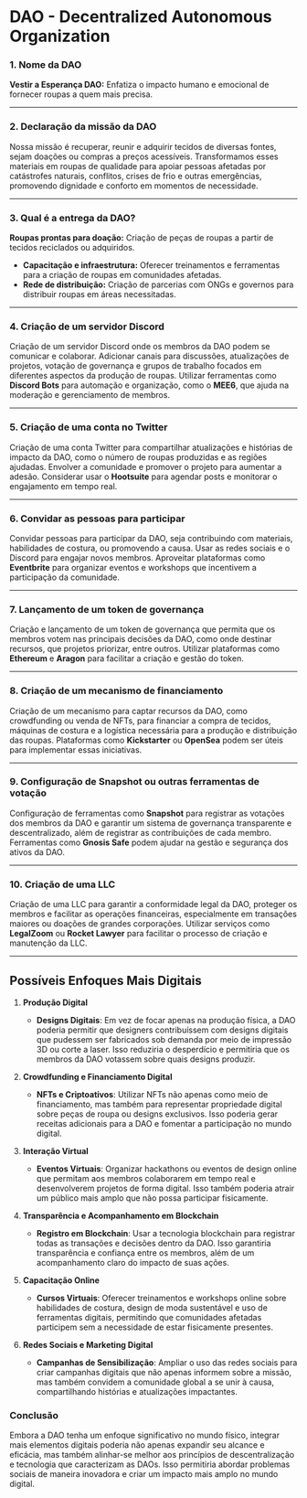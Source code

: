 # DAO - Decentralized Autonomous Organization

### 1. Nome da DAO  

**Vestir a Esperança DAO:** Enfatiza o impacto humano e emocional de fornecer roupas a quem mais precisa.  

---

### 2. Declaração da missão da DAO  

Nossa missão é recuperar, reunir e adquirir tecidos de diversas fontes, sejam doações ou compras a preços acessíveis. Transformamos esses materiais em roupas de qualidade para apoiar pessoas afetadas por catástrofes naturais, conflitos, crises de frio e outras emergências, promovendo dignidade e conforto em momentos de necessidade.  

---

### 3. Qual é a entrega da DAO?  

**Roupas prontas para doação:** Criação de peças de roupas a partir de tecidos reciclados ou adquiridos.  

- **Capacitação e infraestrutura:** Oferecer treinamentos e ferramentas para a criação de roupas em comunidades afetadas.  
- **Rede de distribuição:** Criação de parcerias com ONGs e governos para distribuir roupas em áreas necessitadas.  

---

### 4. Criação de um servidor Discord  

Criação de um servidor Discord onde os membros da DAO podem se comunicar e colaborar. Adicionar canais para discussões, atualizações de projetos, votação de governança e grupos de trabalho focados em diferentes aspectos da produção de roupas. Utilizar ferramentas como **Discord Bots** para automação e organização, como o **MEE6**, que ajuda na moderação e gerenciamento de membros.  

---

### 5. Criação de uma conta no Twitter  

Criação de uma conta Twitter para compartilhar atualizações e histórias de impacto da DAO, como o número de roupas produzidas e as regiões ajudadas. Envolver a comunidade e promover o projeto para aumentar a adesão. Considerar usar o **Hootsuite** para agendar posts e monitorar o engajamento em tempo real.  

---

### 6. Convidar as pessoas para participar  

Convidar pessoas para participar da DAO, seja contribuindo com materiais, habilidades de costura, ou promovendo a causa. Usar as redes sociais e o Discord para engajar novos membros. Aproveitar plataformas como **Eventbrite** para organizar eventos e workshops que incentivem a participação da comunidade.  

---

### 7. Lançamento de um token de governança  

Criação e lançamento de um token de governança que permita que os membros votem nas principais decisões da DAO, como onde destinar recursos, que projetos priorizar, entre outros. Utilizar plataformas como **Ethereum** e **Aragon** para facilitar a criação e gestão do token.  

---

### 8. Criação de um mecanismo de financiamento  

Criação de um mecanismo para captar recursos da DAO, como crowdfunding ou venda de NFTs, para financiar a compra de tecidos, máquinas de costura e a logística necessária para a produção e distribuição das roupas. Plataformas como **Kickstarter** ou **OpenSea** podem ser úteis para implementar essas iniciativas.  

---

### 9. Configuração de Snapshot ou outras ferramentas de votação  

Configuração de ferramentas como **Snapshot** para registrar as votações dos membros da DAO e garantir um sistema de governança transparente e descentralizado, além de registrar as contribuições de cada membro. Ferramentas como **Gnosis Safe** podem ajudar na gestão e segurança dos ativos da DAO.  

---

### 10. Criação de uma LLC  

Criação de uma LLC para garantir a conformidade legal da DAO, proteger os membros e facilitar as operações financeiras, especialmente em transações maiores ou doações de grandes corporações. Utilizar serviços como **LegalZoom** ou **Rocket Lawyer** para facilitar o processo de criação e manutenção da LLC.  

---

## Possíveis Enfoques Mais Digitais

1. **Produção Digital**  

   - **Designs Digitais**: Em vez de focar apenas na produção física, a DAO poderia permitir que designers contribuíssem com designs digitais que pudessem ser fabricados sob demanda por meio de impressão 3D ou corte a laser. Isso reduziria o desperdício e permitiria que os membros da DAO votassem sobre quais designs produzir.  

2. **Crowdfunding e Financiamento Digital**  

   - **NFTs e Criptoativos**: Utilizar NFTs não apenas como meio de financiamento, mas também para representar propriedade digital sobre peças de roupa ou designs exclusivos. Isso poderia gerar receitas adicionais para a DAO e fomentar a participação no mundo digital.  

3. **Interação Virtual**  

   - **Eventos Virtuais**: Organizar hackathons ou eventos de design online que permitam aos membros colaborarem em tempo real e desenvolverem projetos de forma digital. Isso também poderia atrair um público mais amplo que não possa participar fisicamente.  

4. **Transparência e Acompanhamento em Blockchain**  

   - **Registro em Blockchain**: Usar a tecnologia blockchain para registrar todas as transações e decisões dentro da DAO. Isso garantiria transparência e confiança entre os membros, além de um acompanhamento claro do impacto de suas ações.  

5. **Capacitação Online**  

   - **Cursos Virtuais**: Oferecer treinamentos e workshops online sobre habilidades de costura, design de moda sustentável e uso de ferramentas digitais, permitindo que comunidades afetadas participem sem a necessidade de estar fisicamente presentes.  

6. **Redes Sociais e Marketing Digital**  

   - **Campanhas de Sensibilização**: Ampliar o uso das redes sociais para criar campanhas digitais que não apenas informem sobre a missão, mas também convidem a comunidade global a se unir à causa, compartilhando histórias e atualizações impactantes.  

### Conclusão  

Embora a DAO tenha um enfoque significativo no mundo físico, integrar mais elementos digitais poderia não apenas expandir seu alcance e eficácia, mas também alinhar-se melhor aos princípios de descentralização e tecnologia que caracterizam as DAOs. Isso permitiria abordar problemas sociais de maneira inovadora e criar um impacto mais amplo no mundo digital.  

